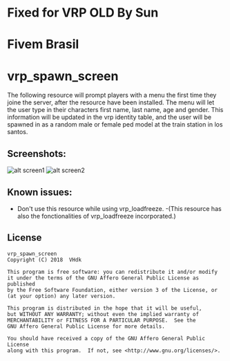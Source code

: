 # Fixed for VRP OLD By Sun 
# Fivem Brasil

# vrp_spawn_screen
The following resource will prompt players with a menu the first time they joine the server,
after the resource have been installed. The menu will let the user type in their characters first name, last name, age and gender.
This information will be updated in the vrp identity table,
and the user will be spawned in as a random male or female ped model at the train station in los santos.

## Screenshots:
![alt screen1](https://i.gyazo.com/5de2511975ea28a6670df9280309af42.jpg "Screen1")
![alt screen2](https://i.gyazo.com/a6c5dd3b150d15f261e6b8ad7b1dfd6e.jpg "Screen2")

## Known issues:
* Don't use this resource while using vrp_loadfreeze.
-(This resource has also the fonctionalities of vrp_loadfreeze incorporated.)

## License

    vrp_spawn_screen
    Copyright (C) 2018  VHdk

    This program is free software: you can redistribute it and/or modify
    it under the terms of the GNU Affero General Public License as published
    by the Free Software Foundation, either version 3 of the License, or
    (at your option) any later version.

    This program is distributed in the hope that it will be useful,
    but WITHOUT ANY WARRANTY; without even the implied warranty of
    MERCHANTABILITY or FITNESS FOR A PARTICULAR PURPOSE.  See the
    GNU Affero General Public License for more details.

    You should have received a copy of the GNU Affero General Public License
    along with this program.  If not, see <http://www.gnu.org/licenses/>.
